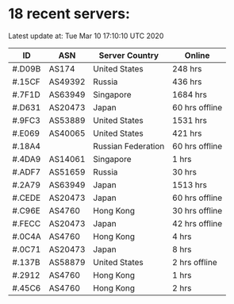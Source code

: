 # 18 recent servers:

Latest update at: Tue Mar 10 17:10:10 UTC 2020

| ID | ASN | Server Country | Online |
| -- | --- | -------------- | ------ |
| #.D09B | AS174 | United States | 248 hrs |
| #.15CF | AS49392 | Russia | 436 hrs |
| #.7F1D | AS63949 | Singapore | 1684 hrs |
| #.D631 | AS20473 | Japan | 60 hrs offline |
| #.9FC3 | AS53889 | United States | 1531 hrs |
| #.E069 | AS40065 | United States | 421 hrs |
| #.18A4 |  | Russian Federation | 60 hrs offline |
| #.4DA9 | AS14061 | Singapore | 1 hrs |
| #.ADF7 | AS51659 | Russia | 30 hrs |
| #.2A79 | AS63949 | Japan | 1513 hrs |
| #.CEDE | AS20473 | Japan | 60 hrs offline |
| #.C96E | AS4760 | Hong Kong | 30 hrs offline |
| #.FECC | AS20473 | Japan | 42 hrs offline |
| #.0C4A | AS4760 | Hong Kong | 4 hrs |
| #.0C71 | AS20473 | Japan | 8 hrs |
| #.137B | AS58879 | United States | 2 hrs offline |
| #.2912 | AS4760 | Hong Kong | 1 hrs |
| #.45C6 | AS4760 | Hong Kong | 2 hrs |


